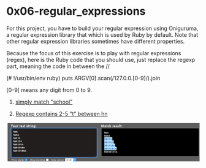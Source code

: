 # 0x06-regular_expressions

For this project, you have to build your regular expression using Oniguruma, a regular expression library that which is used by Ruby by default. Note that other regular expression libraries sometimes have different properties.

Because the focus of this exercise is to play with regular expressions (regex), here is the Ruby code that you should use, just replace the regexp part, meaning the code in between the //

(# !/usr/bin/env ruby)
puts ARGV[0].scan(/127.0.0.[0-9]/).join

[0-9] means any digit from 0 to 9.


1. [simply match "school"](0-simply_match_school.rb)

2. [Regexp contains 2-5 "t" between hn](1-repetition_token_0.rb)
<img src="./assets/Screenshot from 2024-01-30 13-10-05.png">